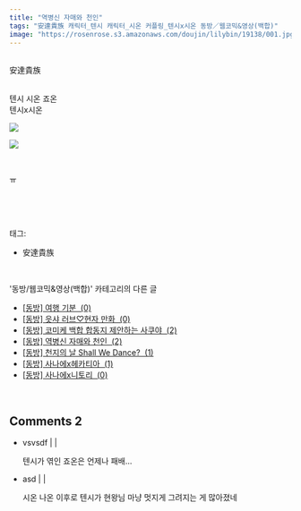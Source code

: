 ```yaml
---
title: "역병신 자매와 천인"
tags: "安達貴族 캐릭터_텐시 캐릭터_시온 커플링_텐시x시온 동방／웹코믹&영상(백합)"
image: "https://rosenrose.s3.amazonaws.com/doujin/lilybin/19138/001.jpg"
---
```

<div class="article">
<div class="area_view">
<div style="text-align: left;"><br/>安達貴族</div><div style="text-align: left;"><br/></div><div style="text-align: left;"><p>텐시 시온 죠온<br/>텐시x시온<br/></p><p style="text-align: left;"><span class="imageblock" style="display: inline-block; width: 100%; height: auto; max-width: 100%;"><img src="{{ site.imgserver1 }}/lilybin/19138/001.jpg"/></span></p><p style="text-align: left;"><span class="imageblock" style="display: inline-block; width: 100%; height: auto; max-width: 100%;"><img src="{{ site.imgserver1 }}/lilybin/19138/002.jpg"/></span></p><p style="text-align: left;"><br/></p><p style="text-align: left;">ㅠ</p></div><p><br/></p>
</div></div><br/>
<div class="tagTrail">
<p>태그: </p>
<ul>
<li>安達貴族</li>
</ul>
</div><br/>
<div class="another">
<p>'동방/웹코믹&amp;영상(백합)' 카테고리의 다른 글</p>
<ul>
<li><a href="/lilybin_19176">
[동방] 여행 기분  (0)
</a></li>
<li><a href="/lilybin_19079">
[동방] 읏샤 러브♡현자 만화  (0)
</a></li>
<li><a href="/lilybin_19111">
[동방] 코미케 백합 합동지 제안하는 사쿠야  (2)
</a></li>
<li><a href="/lilybin_19138">
[동방] 역병신 자매와 천인  (2)
</a></li>
<li><a href="/lilybin_19137">
[동방] 천지의 날 Shall We Dance?  (1)
</a></li>
<li><a href="/lilybin_19136">
[동방] 사나에x헤카티아  (1)
</a></li>
<li><a href="/lilybin_19135">
[동방] 사나에x니토리  (0)
</a></li>
</ul>
</div><br/>
<div class="comment">
<h2 class="bold">Comments <span id="commentCount19138">2</span></h2>
<div style="clear:both;">
<div id="entry19138Comment" style="display:block">
<ul class="list_reply">
<li class="rp_general" id="comment15027304">
<div class="post-comment">
<div>
<span>
<i class="fa fa-user"></i>vsvsdf |
                                |
                               
</span>
<p>텐시가 엮인 죠온은 언제나 패배...</p>

</div>
</div>
</li>
<li class="rp_general" id="comment15031452">
<div class="post-comment">
<div>
<span>
<i class="fa fa-user"></i>asd |
                                |
                               
</span>
<p>시온 나온 이후로 텐시가 현왕님 마냥 멋지게 그려지는 게 많아졌네</p>

</div>
</div>
</li>
</ul>
</div>
</div>
</div><br/>
<br/>
<p id="refer"></p>
<br/>

